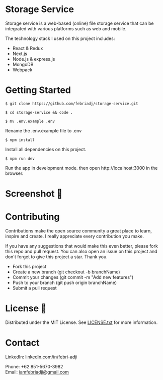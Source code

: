 # Storage Service
Storage service is a web-based (online) file storage service that can be integrated with various platforms such as web and mobile.

The technology stack I used on this project includes:
  - React & Redux
  - Next.js
  - Node.js & express.js
  - MongoDB
  - Webpack

# Getting Started
~~~
$ git clone https://github.com/febriadj/storage-service.git

$ cd storage-service && code .
~~~
~~~
$ mv .env.example .env
~~~
Rename the .env.example file to .env

~~~
$ npm install
~~~
Install all dependencies on this project.

~~~
$ npm run dev
~~~
Run the app in development mode. then open http://localhost:3000 in the browser.

# Screenshot 📸

# Contributing
Contributions make the open source community a great place to learn, inspire and create. I really appreciate every contribution you make.

If you have any suggestions that would make this even better, please fork this repo and pull request. You can also open an issue on this project and don't forget to give this project a star. Thank you.

- Fork this project
- Create a new branch (git checkout -b branchName)
- Commit your changes (git commit -m "Add new features")
- Push to your branch (git push origin branchName)
- Submit a pull request

# License 📄
Distributed under the MIT License. See [LICENSE.txt](https://github.com/febriadj/storage-service/blob/master/LICENSE) for more information.

# Contact
LinkedIn: [linkedin.com/in/febri-adji](https://linkedin.com/in/febri-adji)

Phone: +62 851-5670-3982\
Email: <iamfebriadji@gmail.com>
